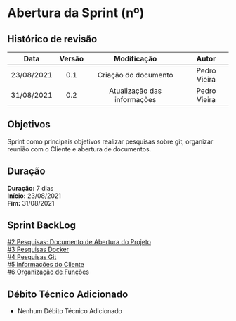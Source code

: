 # Abertura da Sprint (nº)

## Histórico de revisão

| **Data** |  **Versão** | **Modificação**  |  **Autor** |
|:-:|:-:|:-:|:-:|
|    23/08/2021   |  0.1 | Criação do documento  | Pedro Vieira |
|    31/08/2021   |  0.2 | Atualização das informações  | Pedro Vieira |

## Objetivos

Sprint como principais objetivos realizar pesquisas sobre git, organizar reunião com o Cliente e abertura de documentos.

## Duração

**Duração:** 7 dias
<br>
**Início:** 23/08/2021
<br>
**Fim:** 31/08/2021

## Sprint BackLog

[#2 Pesquisas: Documento de Abertura do Projeto](https://github.com/fga-eps-mds/2021-1-hospitalar/issues/2)
<br>
[#3 Pesquisas Docker](https://github.com/fga-eps-mds/2021-1-hospitalar/issues/3)
<br>
[#4 Pesquisas Git](https://github.com/fga-eps-mds/2021-1-hospitalar/issues/4)
<br>
[#5 Informações do Cliente](https://github.com/fga-eps-mds/2021-1-hospitalar/issues/5)
<br>
[#6 Organização de Funções](https://github.com/fga-eps-mds/2021-1-hospitalar/issues/6)

## Débito Técnico Adicionado
- Nenhum Débito Técnico Adicionado
